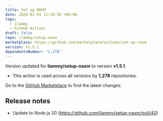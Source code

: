 ```yaml
---
title: Set up NASM
date: 2024-01-01 11:18:56 +00:00
tags:
  - ilammy
  - GitHub Actions
draft: false
repo: ilammy/setup-nasm
marketplace: https://github.com/marketplace/actions/set-up-nasm
version: v1.5.1
dependentsNumber: "1,278"
---
```



Version updated for **ilammy/setup-nasm** to version **v1.5.1**.
- This action is used across all versions by **1,278** repositories.

Go to the [GitHub Marketplace](https://github.com/marketplace/actions/set-up-nasm) to find the latest changes.

## Release notes

* Update to Node.js 20 (https://github.com/ilammy/setup-nasm/pull/40)
